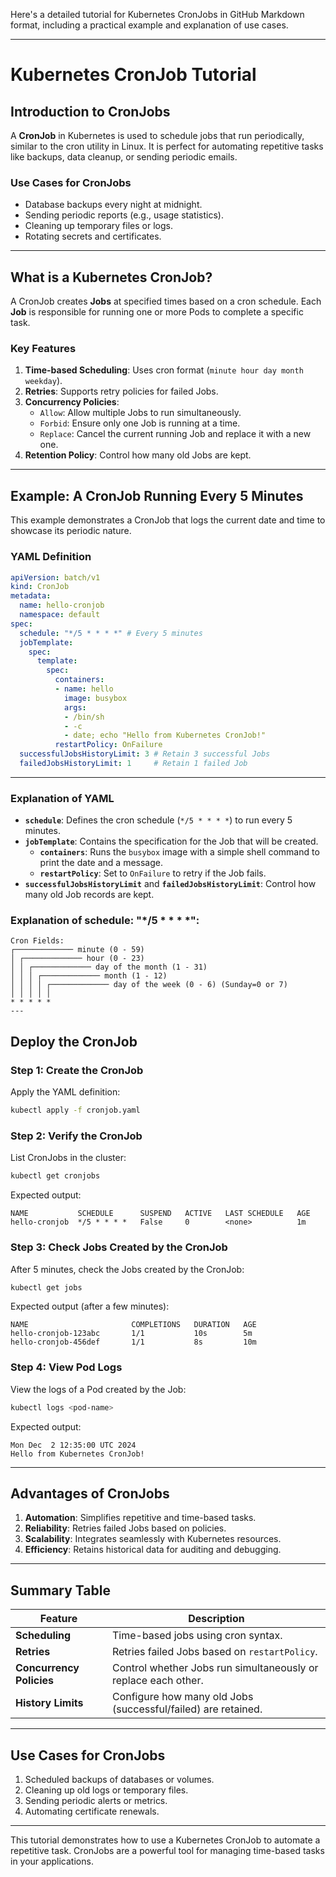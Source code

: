 Here's a detailed tutorial for Kubernetes CronJobs in GitHub Markdown format, including a practical example and explanation of use cases.

---

# **Kubernetes CronJob Tutorial**

## **Introduction to CronJobs**

A **CronJob** in Kubernetes is used to schedule jobs that run periodically, similar to the cron utility in Linux. It is perfect for automating repetitive tasks like backups, data cleanup, or sending periodic emails.

### **Use Cases for CronJobs**
- Database backups every night at midnight.
- Sending periodic reports (e.g., usage statistics).
- Cleaning up temporary files or logs.
- Rotating secrets and certificates.

---

## **What is a Kubernetes CronJob?**
A CronJob creates **Jobs** at specified times based on a cron schedule. Each **Job** is responsible for running one or more Pods to complete a specific task.

### **Key Features**
1. **Time-based Scheduling**: Uses cron format (`minute hour day month weekday`).
2. **Retries**: Supports retry policies for failed Jobs.
3. **Concurrency Policies**:
   - `Allow`: Allow multiple Jobs to run simultaneously.
   - `Forbid`: Ensure only one Job is running at a time.
   - `Replace`: Cancel the current running Job and replace it with a new one.
4. **Retention Policy**: Control how many old Jobs are kept.

---

## **Example: A CronJob Running Every 5 Minutes**

This example demonstrates a CronJob that logs the current date and time to showcase its periodic nature.

### **YAML Definition**

```yaml
apiVersion: batch/v1
kind: CronJob
metadata:
  name: hello-cronjob
  namespace: default
spec:
  schedule: "*/5 * * * *" # Every 5 minutes
  jobTemplate:
    spec:
      template:
        spec:
          containers:
          - name: hello
            image: busybox
            args:
            - /bin/sh
            - -c
            - date; echo "Hello from Kubernetes CronJob!"
          restartPolicy: OnFailure
  successfulJobsHistoryLimit: 3 # Retain 3 successful Jobs
  failedJobsHistoryLimit: 1     # Retain 1 failed Job
```

---

### **Explanation of YAML**
- **`schedule`**: Defines the cron schedule (`*/5 * * * *`) to run every 5 minutes.
- **`jobTemplate`**: Contains the specification for the Job that will be created.
  - **`containers`**: Runs the `busybox` image with a simple shell command to print the date and a message.
  - **`restartPolicy`**: Set to `OnFailure` to retry if the Job fails.
- **`successfulJobsHistoryLimit`** and **`failedJobsHistoryLimit`**: Control how many old Job records are kept.

### Explanation of schedule: "*/5 * * * *":

```Uses cron syntax to specify that the job should run every minute.
Cron Fields:
┌───────────── minute (0 - 59)
│ ┌───────────── hour (0 - 23)
│ │ ┌───────────── day of the month (1 - 31)
│ │ │ ┌───────────── month (1 - 12)
│ │ │ │ ┌───────────── day of the week (0 - 6) (Sunday=0 or 7)
│ │ │ │ │
* * * * * 
---
```

## **Deploy the CronJob**

### Step 1: Create the CronJob
Apply the YAML definition:
```bash
kubectl apply -f cronjob.yaml
```

### Step 2: Verify the CronJob
List CronJobs in the cluster:
```bash
kubectl get cronjobs
```
Expected output:
```
NAME           SCHEDULE      SUSPEND   ACTIVE   LAST SCHEDULE   AGE
hello-cronjob  */5 * * * *   False     0        <none>          1m
```

### Step 3: Check Jobs Created by the CronJob
After 5 minutes, check the Jobs created by the CronJob:
```bash
kubectl get jobs
```
Expected output (after a few minutes):
```
NAME                       COMPLETIONS   DURATION   AGE
hello-cronjob-123abc       1/1           10s        5m
hello-cronjob-456def       1/1           8s         10m
```

### Step 4: View Pod Logs
View the logs of a Pod created by the Job:
```bash
kubectl logs <pod-name>
```
Expected output:
```
Mon Dec  2 12:35:00 UTC 2024
Hello from Kubernetes CronJob!
```

---

## **Advantages of CronJobs**
1. **Automation**: Simplifies repetitive and time-based tasks.
2. **Reliability**: Retries failed Jobs based on policies.
3. **Scalability**: Integrates seamlessly with Kubernetes resources.
4. **Efficiency**: Retains historical data for auditing and debugging.

---

## **Summary Table**

| **Feature**               | **Description**                                                   |
|---------------------------|-------------------------------------------------------------------|
| **Scheduling**            | Time-based jobs using cron syntax.                               |
| **Retries**               | Retries failed Jobs based on `restartPolicy`.                   |
| **Concurrency Policies**  | Control whether Jobs run simultaneously or replace each other.   |
| **History Limits**        | Configure how many old Jobs (successful/failed) are retained.    |

---

## **Use Cases for CronJobs**
1. Scheduled backups of databases or volumes.
2. Cleaning up old logs or temporary files.
3. Sending periodic alerts or metrics.
4. Automating certificate renewals.

---

This tutorial demonstrates how to use a Kubernetes CronJob to automate a repetitive task. CronJobs are a powerful tool for managing time-based tasks in your applications.
